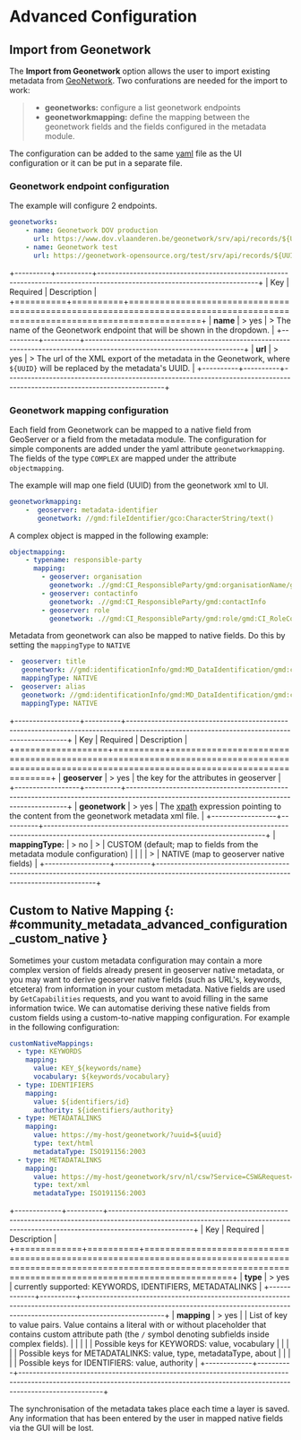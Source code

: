 # Advanced Configuration

## Import from Geonetwork

The **Import from Geonetwork** option allows the user to import existing metadata from [GeoNetwork](https://geonetwork-opensource.org//). Two confurations are needed for the import to work:

> -   **geonetworks:** configure a list geonetwork endpoints
> -   **geonetworkmapping:** define the mapping between the geonetwork fields and the fields configured in the metadata module.

The configuration can be added to the same [yaml](https://yaml.org/) file as the UI configuration or it can be put in a separate file.

### Geonetwork endpoint configuration

The example will configure 2 endpoints.

``` YAML
geonetworks:
    - name: Geonetwork DOV production
      url: https://www.dov.vlaanderen.be/geonetwork/srv/api/records/${UUID}/formatters/xml?attachment=true
    - name: Geonetwork test
      url: https://geonetwork-opensource.org/test/srv/api/records/${UUID}/formatters/xml?attachment=true
```

+----------+----------+--------------------------------------------------------------------------------------------------------------------------+
| Key      | Required | Description                                                                                                              |
+==========+==========+==========================================================================================================================+
| **name** | > yes    | > The name of the Geonetwork endpoint that will be shown in the dropdown.                                                |
+----------+----------+--------------------------------------------------------------------------------------------------------------------------+
| **url**  | > yes    | > The url of the XML export of the metadata in the Geonetwork, where `${UUID}` will be replaced by the metadata's UUID. |
+----------+----------+--------------------------------------------------------------------------------------------------------------------------+

### Geonetwork mapping configuration

Each field from Geonetwork can be mapped to a native field from GeoServer or a field from the metadata module. The configuration for simple components are added under the yaml attribute ``geonetworkmapping``. The fields of the type `COMPLEX` are mapped under the attribute ``objectmapping``.

The example will map one field (UUID) from the geonetwork xml to UI.

``` YAML
geonetworkmapping:
    -  geoserver: metadata-identifier
       geonetwork: //gmd:fileIdentifier/gco:CharacterString/text()
```

A complex object is mapped in the following example:

``` YAML
objectmapping:
    - typename: responsible-party
      mapping:
        - geoserver: organisation
          geonetwork: .//gmd:CI_ResponsibleParty/gmd:organisationName/gco:CharacterString/text()
        - geoserver: contactinfo
          geonetwork: .//gmd:CI_ResponsibleParty/gmd:contactInfo
        - geoserver: role
          geonetwork: .//gmd:CI_ResponsibleParty/gmd:role/gmd:CI_RoleCode/@codeListValue
```

Metadata from geonetwork can also be mapped to native fields. Do this by setting the ``mappingType`` to `NATIVE`

``` YAML
-  geoserver: title
   geonetwork: //gmd:identificationInfo/gmd:MD_DataIdentification/gmd:citation/gmd:CI_Citation/gmd:title/gco:CharacterString/text()
   mappingType: NATIVE
-  geoserver: alias
   geonetwork: //gmd:identificationInfo/gmd:MD_DataIdentification/gmd:citation/gmd:CI_Citation/gmd:alternateTitle/gco:CharacterString/text()
   mappingType: NATIVE
```

+------------------+----------+-------------------------------------------------------------------------------------------------------------------------------------------+
| Key              | Required | Description                                                                                                                               |
+==================+==========+===========================================================================================================================================+
| **geoserver**    | > yes    | the key for the attributes in geoserver                                                                                                   |
+------------------+----------+-------------------------------------------------------------------------------------------------------------------------------------------+
| **geonetwork**   | > yes    | The [xpath](https://developer.mozilla.org/en-US/docs/Web/XPath) expression pointing to the content from the geonetwork metadata xml file. |
+------------------+----------+-------------------------------------------------------------------------------------------------------------------------------------------+
| **mappingType:** | > no     | > | CUSTOM (default; map to fields from the metadata module configuration)                                                                |
|                  |          | > | NATIVE (map to geoserver native fields)                                                                                               |
+------------------+----------+-------------------------------------------------------------------------------------------------------------------------------------------+

## Custom to Native Mapping {: #community_metadata_advanced_configuration_custom_native }

Sometimes your custom metadata configuration may contain a more complex version of fields already present in geoserver native metadata, or you may want to derive geoserver native fields (such as URL's, keywords, etcetera) from information in your custom metadata. Native fields are used by `GetCapabilities` requests, and you want to avoid filling in the same information twice. We can automatise deriving these native fields from custom fields using a custom-to-native mapping configuration. For example in the following configuration:

``` YAML
customNativeMappings:
  - type: KEYWORDS
    mapping:
      value: KEY_${keywords/name}
      vocabulary: ${keywords/vocabulary}
  - type: IDENTIFIERS
    mapping:
      value: ${identifiers/id}
      authority: ${identifiers/authority}
  - type: METADATALINKS
    mapping:
      value: https://my-host/geonetwork/?uuid=${uuid}
      type: text/html
      metadataType: ISO191156:2003
  - type: METADATALINKS
    mapping:
      value: https://my-host/geonetwork/srv/nl/csw?Service=CSW&Request=GetRecordById&Version=2.0.2&outputSchema=http://www.isotc211.org/2005/gmd&elementSetName=full&id=${uuid}
      type: text/xml
      metadataType: ISO191156:2003
```

+-------------+----------+-----------------------------------------------------------------------------------------------------------------------------------------------------------------------------------+
| Key         | Required | Description                                                                                                                                                                       |
+=============+==========+===================================================================================================================================================================================+
| **type**    | > yes    | currently supported: KEYWORDS, IDENTIFIERS, METADATALINKS                                                                                                                         |
+-------------+----------+-----------------------------------------------------------------------------------------------------------------------------------------------------------------------------------+
| **mapping** | > yes    | | List of key to value pairs. Value contains a literal with or without placeholder that contains custom attribute path (the `/` symbol denoting subfields inside complex fields). |
|             |          | | Possible keys for KEYWORDS: value, vocabulary                                                                                                                                   |
|             |          | | Possible keys for METADATALINKS: value, type, metadataType, about                                                                                                               |
|             |          | | Possible keys for IDENTIFIERS: value, authority                                                                                                                                 |
+-------------+----------+-----------------------------------------------------------------------------------------------------------------------------------------------------------------------------------+

The synchronisation of the metadata takes place each time a layer is saved. Any information that has been entered by the user in mapped native fields via the GUI will be lost.
